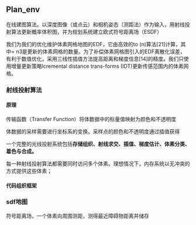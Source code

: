 ## Plan_env

在线建图算法。以深度图像（或点云）和相机姿态（测距法）作为输入，用射线投射算法更新概率体积图，并为规划系统建立欧式符号距离场（ESDF）

我们为我们的优化维护体素网格地图的EDF，它由高效的to (n)算法[21]计算，其中= n3是更新的体素网格的数量。为了补偿体素网格图引入的EDF离散化误差，有利于数值优化，采用三线性插值方法提高距离和梯度信息[14]的精度。我们只使用增量更新策略Icremental distance trans-forms (IDT)更新传感范围内的体素网格。

### 射线投射算法

#### 原理

传输函数（Transfer Function）将体数据中的标量值映射为颜色和不透明度

体数据的采样需要进行坐标系的变换。采样点的颜色和不透明度通过插值获得

一个完整的光线投射系统包括**存储组织、射线求交、插值、梯度估计、体素分类、着色与合成。**



每一种射线投射算法都需要同时访问多个体素。理想情况下，内存系统以无冲突的方式提供这些体素；

#### 代码组织框架

### sdf地图

符号距离场，一个体素向周围测距，测得最近障碍物距离并储存
